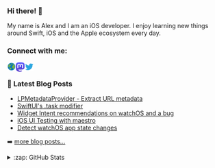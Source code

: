 ### Hi there! 👋

My name is Alex and I am an iOS developer. I enjoy learning new things around Swift, iOS and the Apple ecosystem every day.

### Connect with me:

<a href="https://alexanderweiss.dev">
  <img align="left" alt="Alexander Weiß | Homepage" width="20px" src="https://raw.githubusercontent.com/alexanderwe/alexanderwe/master/assets/globe.svg" />
</a>
<a href="https://mastodon.online/@alexanderwe">
  <img align="left" alt="Alexander Weiß | Mastodon" width="21px" src="https://raw.githubusercontent.com/alexanderwe/alexanderwe/master/assets/mastodon.svg" />
</a>
<a href="https://twitter.com/_al_we">
  <img align="left" alt="Alexander Weiß | Twitter" width="21px" src="https://raw.githubusercontent.com/alexanderwe/alexanderwe/master/assets/twitter.svg" />
</a>

<br />

### 📕 Latest Blog Posts

<!-- BLOG-POST-LIST:START -->
- [LPMetadataProvider - Extract URL metadata](https://alexanderweiss.dev/blog/2023-04-16-lpmetadataprovider-extract-url-metadata)
- [SwiftUI&#39;s .task modifier](https://alexanderweiss.dev/blog/2023-03-05-swiftui-task-modifier)
- [Widget Intent recommendations on watchOS and a bug](https://alexanderweiss.dev/blog/2023-02-22-widget-intent-recommendations-and-a-bug)
- [iOS UI Testing with maestro](https://alexanderweiss.dev/blog/2023-02-11-ios-ui-testing-with-maestro)
- [Detect watchOS app state changes](https://alexanderweiss.dev/blog/2023-02-01-detect-watchapp-state-changes)
<!-- BLOG-POST-LIST:END -->

➡️ [more blog posts...](https://alexanderweiss.dev/blog)

<details>
  <summary>:zap: GitHub Stats</summary>

  <img align="left" alt="Alexander Weiß's GitHub Stats" src="https://github-readme-stats.vercel.app/api?username=alexanderwe" />

</details>
